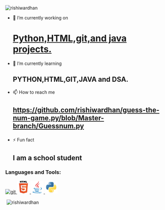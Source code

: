 <p align="left"> <img src="https://komarev.com/ghpvc/?username=rishiwardhan&label=Profile%20views&color=0e75b6&style=flat" alt="rishiwardhan" /> </p>

- 🔭 I’m currently working on [<h1 align="left">Python,HTML,git,and java projects.</h1>](https://github.com/rishiwardhan/guess-the-num-game.py/blob/Master-branch/Guessnum.py)

- 🌱 I’m currently learning **<h2 align="left">PYTHON,HTML,GIT,JAVA and DSA.</h2>**

- 📫 How to reach me **<h2 align="left">https://github.com/rishiwardhan/guess-the-num-game.py/blob/Master-branch/Guessnum.py**

- ⚡ Fun fact **<h2 align="left"> I am a school student</h2>**


<h3 align="left">Languages and Tools:</h3>
<p align="left"> <a href="https://git-scm.com/" target="_blank"> <img src="https://www.vectorlogo.zone/logos/git-scm/git-scm-icon.svg" alt="git" width="40" height="40"/> </a> <a href="https://www.w3.org/html/" target="_blank"> <img src="https://raw.githubusercontent.com/devicons/devicon/master/icons/html5/html5-original-wordmark.svg" alt="html5" width="40" height="40"/> </a> <a href="https://www.java.com" target="_blank"> <img src="https://raw.githubusercontent.com/devicons/devicon/master/icons/java/java-original.svg" alt="java" width="40" height="40"/> </a> <a href="https://www.python.org" target="_blank"> <img src="https://raw.githubusercontent.com/devicons/devicon/master/icons/python/python-original.svg" alt="python" width="40" height="40"/> </a> </p>

<p>&nbsp;<img align="center" src="https://github-readme-stats.vercel.app/api?username=rishiwardhan&show_icons=true&locale=en" alt="rishiwardhan" /></p>
